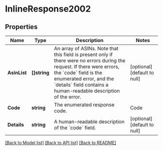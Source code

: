 # InlineResponse2002

## Properties
Name | Type | Description | Notes
------------ | ------------- | ------------- | -------------
**AsinList** | **[]string** | An array of ASINs. Note that this field is present only if there were no errors during the request. If there were errors, the &#x60;code&#x60; field is the enumerated error, and the &#x60;details&#x60; field contains a human-readable description of the error. | [optional] [default to null]
**Code** | **string** | The enumerated response code. | Code | Description | |------|--------| |SUCCESS| The request was successful. The &#x60;asinList&#x60; field includes all available ASINs.| |INVALID_ARGUMENT| The request was not successful because the address was not for a valid landing page.| |BAD_GATEWAY| The request failed because the landing page at the specified address did not have any ASINs.| | [optional] [default to null]
**Details** | **string** | A human-readable description of the &#x60;code&#x60; field. | [optional] [default to null]

[[Back to Model list]](../README.md#documentation-for-models) [[Back to API list]](../README.md#documentation-for-api-endpoints) [[Back to README]](../README.md)

